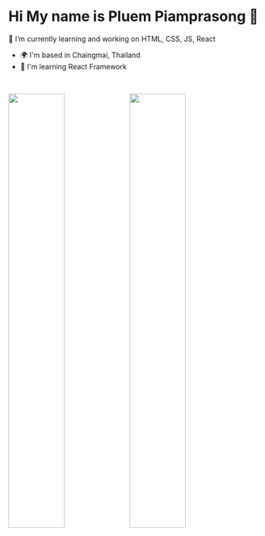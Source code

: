  # Hi  My name is Pluem Piamprasong 👋

🌱 I’m currently learning and working on HTML, CSS, JS, React

* 🌍  I'm based in Chaingmai, Thailand
* 🧠  I'm learning React Framework

$~~~~~~~~~~~$

<img align="left" width="47%" src="https://github-readme-stats.vercel.app/api/top-langs/?username=pluem544&show_icons=true&theme=dark">
<img align="left" width="47%" src="https://github-readme-stats.vercel.app/api?username=pluem544&show_icons=true&theme=dark" />


